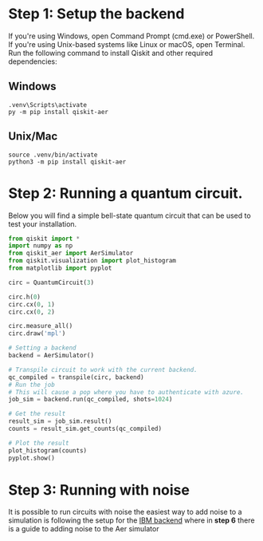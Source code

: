 # Step 1: Setup the backend

If you're using Windows, open Command Prompt (cmd.exe) or PowerShell. If you're using Unix-based systems like Linux or macOS, open Terminal.
Run the following command to install Qiskit and other required dependencies:

## Windows
```
.venv\Scripts\activate
py -m pip install qiskit-aer
```

## Unix/Mac

```
source .venv/bin/activate
python3 -m pip install qiskit-aer
```

# Step 2: Running a quantum circuit.
Below you will find a simple bell-state quantum circuit that can be used to test your installation.
```python
from qiskit import *
import numpy as np
from qiskit_aer import AerSimulator
from qiskit.visualization import plot_histogram
from matplotlib import pyplot

circ = QuantumCircuit(3)

circ.h(0)
circ.cx(0, 1)
circ.cx(0, 2)

circ.measure_all()
circ.draw('mpl')

# Setting a backend
backend = AerSimulator()

# Transpile circuit to work with the current backend.
qc_compiled = transpile(circ, backend)
# Run the job
# This will cause a pop where you have to authenticate with azure.
job_sim = backend.run(qc_compiled, shots=1024)

# Get the result
result_sim = job_sim.result()
counts = result_sim.get_counts(qc_compiled)

# Plot the result
plot_histogram(counts)
pyplot.show()
```

# Step 3: Running with noise
It is possible to run circuits with noise the easiest way to add noise to a simulation is following the setup for the [IBM backend](https://github.com/LowkeyCoding/QuantumSetup/tree/ibm_backend) where in **step 6** there is a guide to adding noise to the Aer simulator

